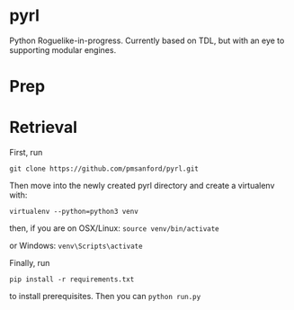 # pyrl
Python Roguelike-in-progress. Currently based on TDL, but with an eye to supporting modular engines.

# Prep

# Retrieval
First, run
```
git clone https://github.com/pmsanford/pyrl.git
```
Then move into the newly created pyrl directory and create a virtualenv with:
```
virtualenv --python=python3 venv
```
then, if you are on OSX/Linux: `source venv/bin/activate`

or Windows: `venv\Scripts\activate`

Finally, run
```
pip install -r requirements.txt
```
to install prerequisites. Then you can `python run.py`
